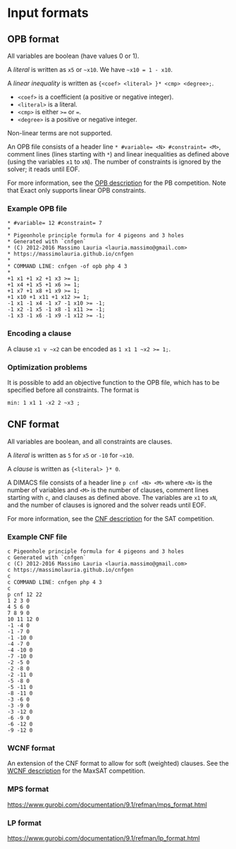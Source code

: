 # Input formats

## OPB format

All variables are boolean (have values 0 or 1).

A *literal* is written as `x5` or `~x10`. We have `~x10 = 1 - x10`.

A *linear inequality* is written as `{<coef> <literal> }* <cmp> <degree>;`.

- `<coef>` is a coefficient (a positive or negative integer).
- `<literal>` is a literal.
- `<cmp>` is either `>=` or `=`.
- `<degree>` is a positive or negative integer.

Non-linear terms are not supported.

An OPB file consists of a header line `* #variable= <N> #constraint= <M>`, comment lines (lines starting with `*`)
and linear inequalities as defined above (using the variables `x1` to `xN`). The number of constraints is ignored by the
solver; it reads until EOF.

For more information, see the [OPB description](http://www.cril.univ-artois.fr/PB16/format.pdf) for the PB competition.
Note that Exact only supports linear OPB constraints.

### Example OPB file

```
* #variable= 12 #constraint= 7
*
* Pigeonhole principle formula for 4 pigeons and 3 holes
* Generated with `cnfgen`
* (C) 2012-2016 Massimo Lauria <lauria.massimo@gmail.com>
* https://massimolauria.github.io/cnfgen
*
* COMMAND LINE: cnfgen -of opb php 4 3
*
+1 x1 +1 x2 +1 x3 >= 1;
+1 x4 +1 x5 +1 x6 >= 1;
+1 x7 +1 x8 +1 x9 >= 1;
+1 x10 +1 x11 +1 x12 >= 1;
-1 x1 -1 x4 -1 x7 -1 x10 >= -1;
-1 x2 -1 x5 -1 x8 -1 x11 >= -1;
-1 x3 -1 x6 -1 x9 -1 x12 >= -1;
```

### Encoding a clause

A clause `x1 v ~x2` can be encoded as `1 x1 1 ~x2 >= 1;`.

### Optimization problems

It is possible to add an objective function to the OPB file, which has to be specified before all constraints.
The format is

```
min: 1 x1 1 -x2 2 ~x3 ;
```

## CNF format

All variables are boolean, and all constraints are clauses.

A *literal* is written as `5` for `x5` or `-10` for `~x10`.

A *clause* is written as `{<literal> }* 0`.

A DIMACS file consists of a header line `p cnf <N> <M>` where `<N>` is the number of variables and `<M>` is the number
of clauses,
comment lines starting with `c`, and clauses as defined above. The variables are `x1` to `xN`, and the number of clauses
is ignored and the solver reads until EOF.

For more information, see the [CNF description](https://www.satcompetition.org/2011/format-benchmarks2011.html) for the
SAT competition.

### Example CNF file

```
c Pigeonhole principle formula for 4 pigeons and 3 holes
c Generated with `cnfgen`
c (C) 2012-2016 Massimo Lauria <lauria.massimo@gmail.com>
c https://massimolauria.github.io/cnfgen
c
c COMMAND LINE: cnfgen php 4 3
c
p cnf 12 22
1 2 3 0
4 5 6 0
7 8 9 0
10 11 12 0
-1 -4 0
-1 -7 0
-1 -10 0
-4 -7 0
-4 -10 0
-7 -10 0
-2 -5 0
-2 -8 0
-2 -11 0
-5 -8 0
-5 -11 0
-8 -11 0
-3 -6 0
-3 -9 0
-3 -12 0
-6 -9 0
-6 -12 0
-9 -12 0
```

### WCNF format

An extension of the CNF format to allow for soft (weighted) clauses. See
the [WCNF description](https://maxsat-evaluations.github.io/2018/rules.html#input) for the MaxSAT competition.

### MPS format

https://www.gurobi.com/documentation/9.1/refman/mps_format.html

### LP format

https://www.gurobi.com/documentation/9.1/refman/lp_format.html
